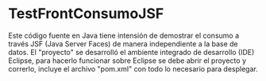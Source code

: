 # TestFrontConsumoJSF
Este código fuente en Java tiene intensión de demostrar el consumo a través JSF (Java Server Faces) de manera independiente a la base de datos. El "proyecto" se desarrolló el ambiente integrado de desarrollo (IDE) Eclipse, para hacerlo funcionar sobre Eclipse se debe abrir el proyecto y correrlo, incluye el archivo "pom.xml" con todo lo necesario para desplegar.

